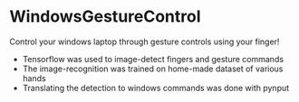 # WindowsGestureControl
Control your windows laptop through gesture controls using your finger! 

- Tensorflow was used to image-detect fingers and gesture commands
- The image-recognition was trained on home-made dataset of various hands
- Translating the detection to windows commands was done with pynput
